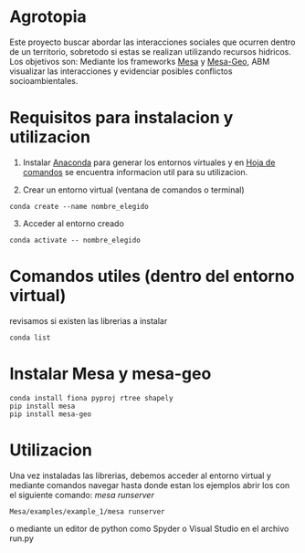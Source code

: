 # Agrotopia

Este proyecto buscar abordar las interacciones sociales que ocurren dentro de un territorio, sobretodo si estas se realizan utilizando recursos hidricos. 
Los objetivos son:
Mediante los frameworks [Mesa](https://github.com/projectmesa/mesa) y [Mesa-Geo](https://github.com/Corvince/mesa-geo), ABM visualizar las interacciones y evidenciar posibles conflictos socioambientales.


# Requisitos para instalacion y utilizacion

1) Instalar [Anaconda](https://anaconda.org/) para generar los entornos virtuales y en [Hoja de comandos](https://docs.conda.io/projects/conda/en/4.6.0/_downloads/52a95608c49671267e40c689e0bc00ca/conda-cheatsheet.pdf) se encuentra informacion util para su utilizacion.

2) Crear un entorno virtual (ventana de comandos o terminal)
```shell
conda create --name nombre_elegido
```
3) Acceder al entorno creado
```shell
conda activate -- nombre_elegido
```
# Comandos utiles (dentro del entorno virtual)
revisamos si existen las librerias a instalar
```shell
conda list
```
# Instalar Mesa y mesa-geo
```shell
conda install fiona pyproj rtree shapely
pip install mesa
pip install mesa-geo
```
# Utilizacion
Una vez instaladas las librerias, debemos acceder al entorno virtual y mediante comandos navegar hasta donde estan los ejemplos abrir los con el siguiente comando:
*mesa runserver*

```shell
Mesa/examples/example_1/mesa runserver
```

o mediante un editor de python como Spyder o Visual Studio en el archivo run.py


